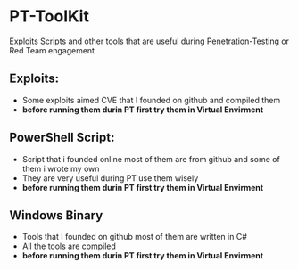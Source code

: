 # PT-ToolKit
Exploits Scripts and other tools that are useful during Penetration-Testing or Red Team engagement

## Exploits:
- Some exploits aimed CVE that I founded on github and compiled them <br>
- **before running them durin PT first try them in Virtual Envirment** 

## PowerShell Script:
- Script that i founded online most of them are from github and some of them i wrote my own <br>
- They are very useful during  PT use them wisely
- **before running them durin PT first try them in Virtual Envirment** 

## Windows Binary
- Tools that I founded on github most of them are written in C#
- All the tools are compiled
- **before running them durin PT first try them in Virtual Envirment**
